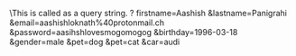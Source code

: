 \\This is called as a query string.
?
firstname=Aashish
&lastname=Panigrahi
&email=aashishloknath%40protonmail.ch
&password=aasihshlovesmogomogog
&birthday=1996-03-18
&gender=male
&pet=dog
&pet=cat
&car=audi